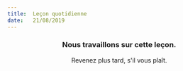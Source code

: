 ```yaml
---
title:  Leçon quotidienne
date:   21/08/2019
---
```


### <center>Nous travaillons sur cette leçon.</center>
<center>Revenez plus tard, s'il vous plaît.</center>